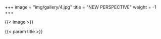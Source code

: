+++
image = "img/gallery/4.jpg"
title = "NEW PERSPECTIVE"
weight = -1
+++

{{< image >}}

 {{< param title >}}